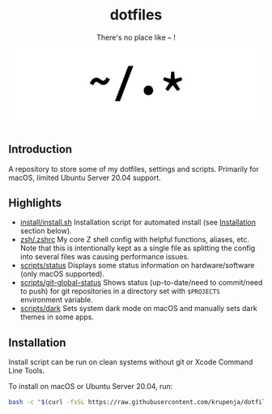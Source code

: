 <div align="center">
    <h1>dotfiles</h1>
    <span>There's no place like <b><code>~</code></b> !</span>
    <img src="./home.svg">
</div>

## Introduction

A repository to store some of my dotfiles, settings and scripts. Primarily for macOS, limited Ubuntu Server 20.04 support.

## Highlights

- [install/install.sh](install/install.sh) Installation script for automated install (see [Installation](#installation) section below).
- [zsh/.zshrc](zsh/.zshrc) My core Z shell config with helpful functions, aliases, etc. Note that this is intentionally kept as a single file as splitting the config into several files was causing performance issues.
- [scripts/status](scripts/status) Displays some status information on hardware/software (only macOS supported).
- [scripts/git-global-status](scripts/git-global-status) Shows status (up-to-date/need to commit/need to push) for git repositories in a directory set with `$PROJECTS` environment variable.
- [scripts/dark](scripts/dark) Sets system dark mode on macOS and manually sets dark themes in some apps.

## Installation

Install script can be run on clean systems without git or Xcode Command Line Tools.

To install on macOS or Ubuntu Server 20.04, run:

```bash
bash -c "$(curl -fsSL https://raw.githubusercontent.com/krupenja/dotfiles/master/install/install)"
```
